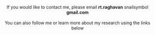 
<p align="center">If you would like to contact me, please email <b>rt.raghavan</b> snailsymbol <b>gmail.com</b></br></br> You can also follow me or learn more about my research using the links below</p>
